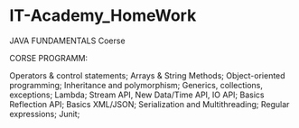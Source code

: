 # IT-Academy_HomeWork
JAVA FUNDAMENTALS Coerse

CORSE PROGRAMM:

Operators & control statements;
Arrays & String Methods;
Object-oriented programming;
Inheritance and polymorphism;
Generics, collections, exceptions;
Lambda;
Stream API, New Data/Time API, IO API;
Basics Reflection API;
Basics XML/JSON;
Serialization and Multithreading;
Regular expressions;
Junit;
